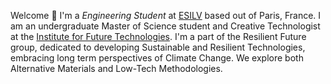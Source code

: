 Welcome 👋 I'm a _Engineering Student_ at [ESILV](https://www.esilv.fr/) based out of Paris, France. I am an undergraduate Master of Science student and Creative Technologist at the [Institute for Future Technologies](https://ift.devinci.fr/). 
I'm a part of the Resilient Future group, dedicated to developing Sustainable and Resilient Technologies, embracing long term perspectives of Climate Change. We explore both Alternative Materials and Low-Tech Methodologies.
